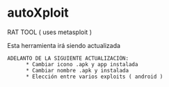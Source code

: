 # autoXploit
RAT TOOL ( uses metasploit ) 
 
 Esta herramienta irá siendo actualizada
   
    ADELANTO DE LA SIGUIENTE ACTUALIZACIÓN:
          * Cambiar icono .apk y app instalada
          * Cambiar nombre .apk y instalada
          * Elección entre varios exploits ( android ) 
          
  
